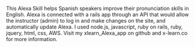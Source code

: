 This Alexa Skill helps Spanish speakers improve their pronunciation skills in English. Alexa is connected with a rails app through an API that would allow the instructor (admin) to log in and make changes on the site, and automatically update Alexa. I used node.js, javascript, ruby on rails, ruby, jquery, html, css, AWS. Visit my xlearn_Alexa_app on github and x-learn.co for more information. 
